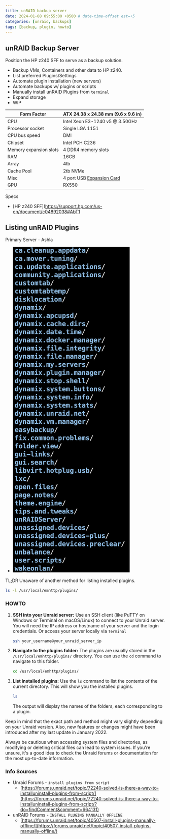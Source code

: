 ```yaml
---
title: unRAID backup server
date: 2024-01-08 09:55:00 +0500 # date-time-offset est=+5
categories: [unraid, backups]
tags: [backup, plugin, howto]
---
```


## unRAID Backup Server
Position the HP z240 SFF to serve as a backup solution. 
- Backup VMs, Containers and other data to HP z240.
- List preferred Plugins/Settings
- Automate plugin installation (new servers)
- Automate backups w/ plugins or scripts
- Manually install unRAID Plugins from `terminal`
- Expand storage
- WIP

| Form Factor | ATX 24.38 x 24.38 mm (9.6 x 9.6 in) |
| ---- | ---- |
| CPU | Intel Xeon E3-1240 v5 @ 3.50GHz |
| Processor socket | Single LGA 1151 |
| CPU bus speed | DMI |
| Chipset | Intel PCH C236 |
| Memory expansion slots | 4 DDR4 memory slots |
| RAM | 16GB |
| Array | 4tb |
| Cache Pool | 2tb NVMe |
| Misc | 4 port USB [Expansion Card](https://a.co/d/7ePgscl) |
| GPU | RX550 |


Specs
- [HP z240 SFF](https://support.hp.com/us-en/document/c04892038#AbT1


## Listing unRAID Plugins

Primary Server - Ashla 
- ![ASHLA Installed Plugins](/assets/posts/2024-01/2024-01-08_1.png)

TL;DR
Unaware of another method for listing installed plugins. 
```bash
ls -l /usr/local/emhttp/plugins/
```


### HOWTO
1. **SSH into your Unraid server:**
   Use an SSH client (like PuTTY on Windows or Terminal on macOS/Linux) to connect to your Unraid server. You will need the IP address or hostname of your server and the login credentials. Or access your server locally via `Terminal`

   ```bash
   ssh your_username@your_unraid_server_ip
   ```

2. **Navigate to the plugins folder:**
   The plugins are usually stored in the `/usr/local/emhttp/plugins/` directory. You can use the `cd` command to navigate to this folder.

   ```bash
   cd /usr/local/emhttp/plugins/
   ```

3. **List installed plugins:**
   Use the `ls` command to list the contents of the current directory. This will show you the installed plugins.

   ```bash
   ls
   ```

   The output will display the names of the folders, each corresponding to a plugin.

Keep in mind that the exact path and method might vary slightly depending on your Unraid version. Also, new features or changes might have been introduced after my last update in January 2022.

Always be cautious when accessing system files and directories, as modifying or deleting critical files can lead to system issues. If you're unsure, it's a good idea to check the Unraid forums or documentation for the most up-to-date information.


### Info Sources

- Unraid Forums - `install plugins from script`
	- [https://forums.unraid.net/topic/72240-solved-is-there-a-way-to-installuninstall-plugins-from-script/](https://forums.unraid.net/topic/72240-solved-is-there-a-way-to-installuninstall-plugins-from-script/?do=findComment&comment=664131)
- unRAID Forums - `INSTALL PLUGINS MANUALLY OFFLINE`
	- [https://forums.unraid.net/topic/40507-install-plugins-manually-offline/](https://forums.unraid.net/topic/40507-install-plugins-manually-offline/)
